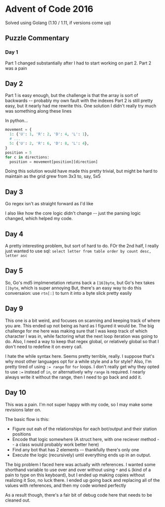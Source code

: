 # Advent of Code 2016

Solved using Golang (1.10 / 1.11, if versions come up)

## Puzzle Commentary

### Day 1

Part 1 changed substantially after I had to start working on part 2.
Part 2 was a pain

## Day 2

Part 1 is easy enough, but the challenge is that the array is sort of backwards -- probably my own fault with the indexes
Part 2 is still pretty easy, but it nearly had me rewrite this. One solution I didn't really try much was something along these lines

In python...

```python
movement = {
  1: {'U': 1, 'R': 2, 'D': 4, 'L': 1},
  # ...
  5: {'U': 2, 'R': 6, 'D': 8, 'L': 4},
}
position = 5
for c in directions:
  position = movement[position][direction]

```

Doing this solution would have made this pretty trivial, but might be hard to maintain as the grid grew from 3x3 to, say, 5x5

## Day 3

Go regex isn't as straight forward as I'd like

I also like how the core logic didn't change -- just the parsing logic changed, which helped my code.

## Day 4

A pretty interesting problem, but sort of hard to do. FOr the 2nd half, I really just wanted to use sql:
`select letter from table order by count desc, letter asc`

## Day 5

So, Go's md5 implmenetation returns back a `[16]byte`, but Go's hex takes `[]byte`, which is super annoying
But, there's an easy way to do this conversaion: use `rtn[:]` to turn it into a byte slick pretty easily

## Day 9

This one is a bit weird, and focuses on scanning and keeping track of where you are. This ended up not being as hard as I figured it would be. The big challenge for me here was making sure that I was keep track of which character I was in, while factoring what the next loop iteration was going to do. 
Also, I need a way to keep that regex global, or relatively global so that I don't need to redefine it on every call.

I hate the while syntax here. Seems pretty terrible, really. I suppose that's why most other languages opt for a while style and a for style? 
Also, I'm pretty tired of using `:= range` for `for` loops. I don't really get why they opted to use `:=` instead of `in`, or alternatively why `range` is required. I nearly always write it without the range, then I need to go back and add it.

## Day 10

This was a pain. I'm not super happy with my code, so I may make some revisions later on.

The basic flow is this:
  * Figure out eah of the relationships for each bot/output and their station positions
  * Encode that logic somewhere (A struct here, with one reciever method -- a class would probably work better here)
  * Find any bot that has 2 elements -- thankfully there's only one
  * Execute the logic (recursively) until everything ends up in an output. 

The big problem I faced here was actually with references. I wanted some shorthand variable to use over and over
without using `*` and `&` (kind of a pain to type on this keyboard), but I ended up making copies without realizing it
Soo, no luck there. I ended up going back and replacing all of the values with references, and then my code worked perfectly

As a result though, there's a fair bit of debug code here that needs to be cleaned out.